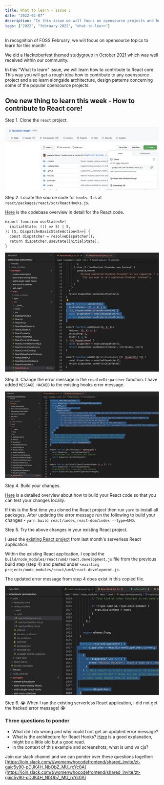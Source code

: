 ```yaml
---
title: What to learn - Issue 3
date: "2022-02-07"
description: "In this issue we will focus on opensource projects and how to learn and contribute to them."
tags: ["2022", "february-2022", "what-to-learn"]
---
```


In recognition of FOSS February, we will focus on opensource topics to learn for this month!

We did a [Hacktoberfest themed studygroup in October 2021](../tags/opensource) which was well received within our community.

In this "What to learn" issue, we will learn how to contribute to React core. This way you will get a rough idea how to contribute to any opensource project and also learn alongside architecture, design patterns concerning some of the popular opensource projects.

## One new thing to learn this week - How to contribute to React core!

Step 1. Clone the `react` project.

![clone the react project](./screen1.png)

Step 2. Locate the source code for `hooks`. It is at `react/packages/react/scr/ReactHooks.js`.

[Here](https://reactjs.org/docs/codebase-overview.html) is the codebase overview in detail for the React code.

```
export function useState<S>(
  initialState: (() => S) | S,
): [S, Dispatch<BasicStateAction<S>>] {
  const dispatcher = resolveDispatcher();
  return dispatcher.useState(initialState);
}
```

![source code for hooks](./screen2.png)

Step 3. Change the error message in the `resolveDispatcher` function. I have added `MESSAGE HACKED` to the existing hooks error message.

![update error message](./screen3.png)

Step 4. Build your changes.

[Here](https://reactjs.org/docs/how-to-contribute.html#development-workflow) is a detailed overview about how to build your React code so that you can test your changes locally.

If this is the first time you cloned the React project then run `yarn` to install all packages. After updating the error message run the following to build your changes - `yarn build react/index,react-dom/index --type=UMD`.

Step 5. Try the above changes in your existing React project.

I used the [existing React project](../newsletter-issue-2) from last month's serverless React application.

Within the existing React application, I copied the `build/node_modules/react/umd/react.development.js` file from the previous build step (step 4) and pasted under `<existing project>/node_modules/react/umd/react.development.js`.

The updated error message from step 4 does exist in this copied file.

![copied file with updated error message](./screen4.png)

Step 6. 😭 When I ran the existing serverless React application, I did not get the hacked error message! 😭

### Three questions to ponder

- What did I do wrong and why could I not get an updated error message?
- What is the architecture for React Hooks? [Here](https://www.the-guild.dev/blog/react-hooks-system) is a good explanation, might be a little old but a good read.
- In the context of this example and screenshots, what is umd vs cjs?

Join our slack channel and we can ponder over these questions together: [https://join.slack.com/t/womenwhocodefrontend/shared_invite/zt-gaic5y90-pDJK4H_NbObZ_MU_rcYc0A](https://join.slack.com/t/womenwhocodefrontend/shared_invite/zt-gaic5y90-pDJK4H_NbObZ_MU_rcYc0A)



